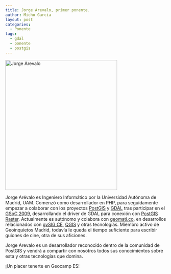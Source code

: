 ```yaml
---
title: Jorge Arevalo, primer ponente.
author: Micho Garcia
layout: post
categories:
  - Ponente
tags:
  - gdal
  - ponente
  - postgis
---
```

<p style="text-align: left;">
  <a href="{{ root_url }}/images/2013/04/foto_mia1.png"><img class="size-full wp-image-150 aligncenter" alt="Jorge Arevalo" src="{{ root_url }}/images/2013/04/foto_mia1.png" width="350" height="406" /></a>
</p>

<p style="text-align: left;">
  Jorge Arévalo es Ingeniero Informático por la Universidad Autónoma de Madrid, UAM. Comenzó como desarrollador en PHP, para seguidamente empezar a colaborar con los proyectos <a title="PostGIS" href="http://postgis.refractions.net/" target="_blank">PostGIS</a> y <a title="GDAL" href="http://www.gdal.org/" target="_blank">GDAL</a> tras participar en el <a title="GSoC 2009" href="http://en.wikipedia.org/wiki/Google_Summer_of_Code#2009" target="_blank">GSoC 2009</a>, desarrollando el driver de GDAL para conexión con <a title="WKT Raster" href="http://trac.osgeo.org/gdal/wiki/frmts_wtkraster.html" target="_blank">PostGIS Raster</a>. Actualmente es autónomo y colabora con <a title="geomati.co" href="http://geomati.co/" target="_blank">geomati.co</a>, en desarrollos relacionados con <a title="gvSIG CE" href="http://gvsigce.org/" target="_blank">gvSIG CE</a>, <a title="QGIS" href="http://www.qgis.org/" target="_blank">QGIS</a> y otras tecnologías. Miembro activo de Geoinquietos Madrid, todavía le queda el tiempo suficiente para escribir guiones de cine, otra de sus aficiones.
</p>

Jorge Arevalo es un desarrollador reconocido dentro de la comunidad de PostGIS y vendrá a compartir con nosotros todos sus conocimientos sobre esta y otras tecnologías que domina.

¡Un placer tenerte en Geocamp ES!
